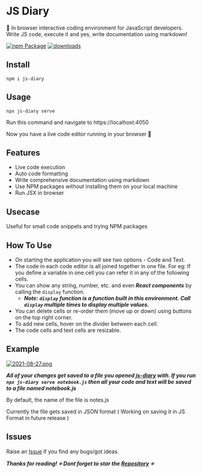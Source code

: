 # JS Diary 
📌 In browser interactive coding environment for JavaScript developers. Write JS code, execute it and yes, write documentation using markdown! 

[![npm Package](https://img.shields.io/npm/v/js-diary.svg)](https://www.npmjs.org/package/js-diary) 
[![downloads](https://img.shields.io/npm/dt/js-diary.svg)](http://npm-stat.com/charts.html?package=js-diary)

## Install
```
npm i js-diary
```

## Usage
```
npx js-diary serve
```

Run this command and navigate to https://localhost:4050

Now you have a live code editor running in your browser 🎉

## Features
* Live code execution
* Auto code formatting
* Write comprehensive documentation using markdown
* Use NPM packages without installing them on your local machine
* Run JSX in browser

## Usecase
Useful for small code snippets and trying NPM packages

## How To Use
* On starting the application you will see two options - Code and Text.
* The code in each code editor is all joined together in one file. For eg: If you define a variable in one cell you can refer it in any of the following cells.
* You can show any string, number, etc. and even ***React components*** by calling the `display` function.
   *  ***Note: `display` function is a function built in this environment. Call `display` multiple times to display multiple values.***
* You can delete cells or re-order them (move up or down) using buttons on the top right corner.
* To add new cells, hover on the divider between each cell.
* The code cells and text cells are resizable.

## Example 
[![2021-08-27.png](https://i.postimg.cc/PJ3CZmqT/2021-08-27.png)](https://postimg.cc/ZvNYzv3M)


***All of your changes get saved to a file you opened [js-diary](https://www.npmjs.com/package/js-diary) with. If you run `npx js-diary serve notebook.js` then all your code and text will be saved to a file named notebook.js***

By default, the name of the file is notes.js

Currently the file gets saved in JSON format ( Working on saving it in JS Format in future release ) 

## Issues
Raise an [Issue](https://github.com/karishmashuklaa/js-diary/issues) if you find any bugs/got ideas. 


***Thanks for reading! ⭐ Dont forget to star the [Repository](https://github.com/karishmashuklaa/js-diary) ⭐***


